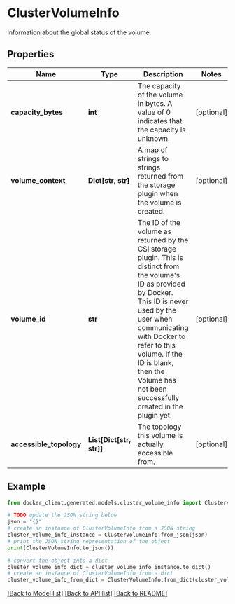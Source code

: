 # ClusterVolumeInfo

Information about the global status of the volume. 

## Properties

Name | Type | Description | Notes
------------ | ------------- | ------------- | -------------
**capacity_bytes** | **int** | The capacity of the volume in bytes. A value of 0 indicates that the capacity is unknown.  | [optional] 
**volume_context** | **Dict[str, str]** | A map of strings to strings returned from the storage plugin when the volume is created.  | [optional] 
**volume_id** | **str** | The ID of the volume as returned by the CSI storage plugin. This is distinct from the volume&#39;s ID as provided by Docker. This ID is never used by the user when communicating with Docker to refer to this volume. If the ID is blank, then the Volume has not been successfully created in the plugin yet.  | [optional] 
**accessible_topology** | **List[Dict[str, str]]** | The topology this volume is actually accessible from.  | [optional] 

## Example

```python
from docker_client.generated.models.cluster_volume_info import ClusterVolumeInfo

# TODO update the JSON string below
json = "{}"
# create an instance of ClusterVolumeInfo from a JSON string
cluster_volume_info_instance = ClusterVolumeInfo.from_json(json)
# print the JSON string representation of the object
print(ClusterVolumeInfo.to_json())

# convert the object into a dict
cluster_volume_info_dict = cluster_volume_info_instance.to_dict()
# create an instance of ClusterVolumeInfo from a dict
cluster_volume_info_from_dict = ClusterVolumeInfo.from_dict(cluster_volume_info_dict)
```
[[Back to Model list]](../README.md#documentation-for-models) [[Back to API list]](../README.md#documentation-for-api-endpoints) [[Back to README]](../README.md)


